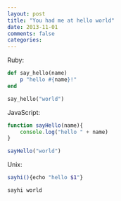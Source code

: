 ```yaml
---
layout: post
title: "You had me at hello world"
date: 2013-11-01
comments: false
categories:
---
```


Ruby:

``` ruby
def say_hello(name)
	p "hello #{name}!"
end

say_hello("world")
```

JavaScript:

``` javascript
function sayHello(name){
	console.log("hello " + name)
}

sayHello("world")
```

Unix:

``` bash
sayhi(){echo "hello $1"}

sayhi world
```